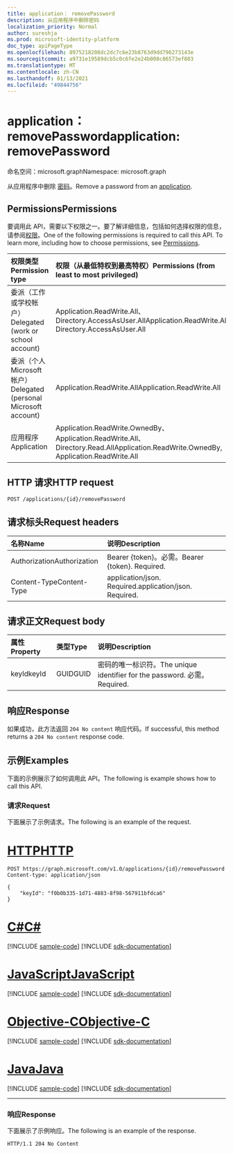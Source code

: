 ```yaml
---
title: application： removePassword
description: 从应用程序中删除密码
localization_priority: Normal
author: sureshja
ms.prod: microsoft-identity-platform
doc_type: apiPageType
ms.openlocfilehash: 8975218208dc2dc7c6e23b8763d9dd796273143e
ms.sourcegitcommit: a9731e19589dcb5c0c6fe2e24b008c86573ef803
ms.translationtype: MT
ms.contentlocale: zh-CN
ms.lasthandoff: 01/13/2021
ms.locfileid: "49844756"
---
```

# <a name="application-removepassword"></a><span data-ttu-id="49dea-103">application： removePassword</span><span class="sxs-lookup"><span data-stu-id="49dea-103">application: removePassword</span></span>

<span data-ttu-id="49dea-104">命名空间：microsoft.graph</span><span class="sxs-lookup"><span data-stu-id="49dea-104">Namespace: microsoft.graph</span></span>

<span data-ttu-id="49dea-105">从应用程序中删除 [密码](../resources/application.md)。</span><span class="sxs-lookup"><span data-stu-id="49dea-105">Remove a password from an [application](../resources/application.md).</span></span>

## <a name="permissions"></a><span data-ttu-id="49dea-106">Permissions</span><span class="sxs-lookup"><span data-stu-id="49dea-106">Permissions</span></span>

<span data-ttu-id="49dea-p101">要调用此 API，需要以下权限之一。要了解详细信息，包括如何选择权限的信息，请参阅[权限](/graph/permissions-reference)。</span><span class="sxs-lookup"><span data-stu-id="49dea-p101">One of the following permissions is required to call this API. To learn more, including how to choose permissions, see [Permissions](/graph/permissions-reference).</span></span>

| <span data-ttu-id="49dea-109">权限类型</span><span class="sxs-lookup"><span data-stu-id="49dea-109">Permission type</span></span>                        | <span data-ttu-id="49dea-110">权限（从最低特权到最高特权）</span><span class="sxs-lookup"><span data-stu-id="49dea-110">Permissions (from least to most privileged)</span></span> |
|:---------------------------------------|:--------------------------------------------|
| <span data-ttu-id="49dea-111">委派（工作或学校帐户）</span><span class="sxs-lookup"><span data-stu-id="49dea-111">Delegated (work or school account)</span></span>     | <span data-ttu-id="49dea-112">Application.ReadWrite.All、Directory.AccessAsUser.All</span><span class="sxs-lookup"><span data-stu-id="49dea-112">Application.ReadWrite.All, Directory.AccessAsUser.All</span></span> |
| <span data-ttu-id="49dea-113">委派（个人 Microsoft 帐户）</span><span class="sxs-lookup"><span data-stu-id="49dea-113">Delegated (personal Microsoft account)</span></span> | <span data-ttu-id="49dea-114">Application.ReadWrite.All</span><span class="sxs-lookup"><span data-stu-id="49dea-114">Application.ReadWrite.All</span></span> |
| <span data-ttu-id="49dea-115">应用程序</span><span class="sxs-lookup"><span data-stu-id="49dea-115">Application</span></span>                            | <span data-ttu-id="49dea-116">Application.ReadWrite.OwnedBy、Application.ReadWrite.All、Directory.Read.All</span><span class="sxs-lookup"><span data-stu-id="49dea-116">Application.ReadWrite.OwnedBy, Application.ReadWrite.All</span></span> |

## <a name="http-request"></a><span data-ttu-id="49dea-117">HTTP 请求</span><span class="sxs-lookup"><span data-stu-id="49dea-117">HTTP request</span></span>

<!-- { "blockType": "ignored" } -->

```http
POST /applications/{id}/removePassword
```

## <a name="request-headers"></a><span data-ttu-id="49dea-118">请求标头</span><span class="sxs-lookup"><span data-stu-id="49dea-118">Request headers</span></span>

| <span data-ttu-id="49dea-119">名称</span><span class="sxs-lookup"><span data-stu-id="49dea-119">Name</span></span>           | <span data-ttu-id="49dea-120">说明</span><span class="sxs-lookup"><span data-stu-id="49dea-120">Description</span></span>                |
|:---------------|:---------------------------|
| <span data-ttu-id="49dea-121">Authorization</span><span class="sxs-lookup"><span data-stu-id="49dea-121">Authorization</span></span>  | <span data-ttu-id="49dea-p102">Bearer {token}。必需。</span><span class="sxs-lookup"><span data-stu-id="49dea-p102">Bearer {token}. Required.</span></span>  |
| <span data-ttu-id="49dea-124">Content-Type</span><span class="sxs-lookup"><span data-stu-id="49dea-124">Content-Type</span></span>   | <span data-ttu-id="49dea-p103">application/json. Required.</span><span class="sxs-lookup"><span data-stu-id="49dea-p103">application/json. Required.</span></span>|

## <a name="request-body"></a><span data-ttu-id="49dea-127">请求正文</span><span class="sxs-lookup"><span data-stu-id="49dea-127">Request body</span></span>

| <span data-ttu-id="49dea-128">属性</span><span class="sxs-lookup"><span data-stu-id="49dea-128">Property</span></span>  | <span data-ttu-id="49dea-129">类型</span><span class="sxs-lookup"><span data-stu-id="49dea-129">Type</span></span> | <span data-ttu-id="49dea-130">说明</span><span class="sxs-lookup"><span data-stu-id="49dea-130">Description</span></span>|
|:----------|:-----|:-----------|
| <span data-ttu-id="49dea-131">keyId</span><span class="sxs-lookup"><span data-stu-id="49dea-131">keyId</span></span>     | <span data-ttu-id="49dea-132">GUID</span><span class="sxs-lookup"><span data-stu-id="49dea-132">GUID</span></span> | <span data-ttu-id="49dea-133">密码的唯一标识符。</span><span class="sxs-lookup"><span data-stu-id="49dea-133">The unique identifier for the password.</span></span> <span data-ttu-id="49dea-134">必需。</span><span class="sxs-lookup"><span data-stu-id="49dea-134">Required.</span></span> |

## <a name="response"></a><span data-ttu-id="49dea-135">响应</span><span class="sxs-lookup"><span data-stu-id="49dea-135">Response</span></span>

<span data-ttu-id="49dea-136">如果成功，此方法返回 `204 No content` 响应代码。</span><span class="sxs-lookup"><span data-stu-id="49dea-136">If successful, this method returns a `204 No content` response code.</span></span>

## <a name="examples"></a><span data-ttu-id="49dea-137">示例</span><span class="sxs-lookup"><span data-stu-id="49dea-137">Examples</span></span>

<span data-ttu-id="49dea-138">下面的示例展示了如何调用此 API。</span><span class="sxs-lookup"><span data-stu-id="49dea-138">The following is example shows how to call this API.</span></span>

### <a name="request"></a><span data-ttu-id="49dea-139">请求</span><span class="sxs-lookup"><span data-stu-id="49dea-139">Request</span></span>

<span data-ttu-id="49dea-140">下面展示了示例请求。</span><span class="sxs-lookup"><span data-stu-id="49dea-140">The following is an example of the request.</span></span>

# <a name="http"></a>[<span data-ttu-id="49dea-141">HTTP</span><span class="sxs-lookup"><span data-stu-id="49dea-141">HTTP</span></span>](#tab/http)
<!-- {
  "blockType": "request",
  "name": "application_removepassword"
}-->

```http
POST https://graph.microsoft.com/v1.0/applications/{id}/removePassword
Content-type: application/json

{
    "keyId": "f0b0b335-1d71-4883-8f98-567911bfdca6"
}
```
# <a name="c"></a>[<span data-ttu-id="49dea-142">C#</span><span class="sxs-lookup"><span data-stu-id="49dea-142">C#</span></span>](#tab/csharp)
[!INCLUDE [sample-code](../includes/snippets/csharp/application-removepassword-csharp-snippets.md)]
[!INCLUDE [sdk-documentation](../includes/snippets/snippets-sdk-documentation-link.md)]

# <a name="javascript"></a>[<span data-ttu-id="49dea-143">JavaScript</span><span class="sxs-lookup"><span data-stu-id="49dea-143">JavaScript</span></span>](#tab/javascript)
[!INCLUDE [sample-code](../includes/snippets/javascript/application-removepassword-javascript-snippets.md)]
[!INCLUDE [sdk-documentation](../includes/snippets/snippets-sdk-documentation-link.md)]

# <a name="objective-c"></a>[<span data-ttu-id="49dea-144">Objective-C</span><span class="sxs-lookup"><span data-stu-id="49dea-144">Objective-C</span></span>](#tab/objc)
[!INCLUDE [sample-code](../includes/snippets/objc/application-removepassword-objc-snippets.md)]
[!INCLUDE [sdk-documentation](../includes/snippets/snippets-sdk-documentation-link.md)]

# <a name="java"></a>[<span data-ttu-id="49dea-145">Java</span><span class="sxs-lookup"><span data-stu-id="49dea-145">Java</span></span>](#tab/java)
[!INCLUDE [sample-code](../includes/snippets/java/application-removepassword-java-snippets.md)]
[!INCLUDE [sdk-documentation](../includes/snippets/snippets-sdk-documentation-link.md)]

---


### <a name="response"></a><span data-ttu-id="49dea-146">响应</span><span class="sxs-lookup"><span data-stu-id="49dea-146">Response</span></span>

<span data-ttu-id="49dea-147">下面展示了示例响应。</span><span class="sxs-lookup"><span data-stu-id="49dea-147">The following is an example of the response.</span></span>

<!-- {
  "blockType": "response",
  "truncated": true,
  "@odata.type": "microsoft.graph.passwordCredential"
} -->

```http
HTTP/1.1 204 No Content
```

<!-- uuid: 16cd6b66-4b1a-43a1-adaf-3a886856ed98
2019-02-04 14:57:30 UTC -->
<!-- {
  "type": "#page.annotation",
  "description": "application: removePassword",
  "keywords": "",
  "section": "documentation",
  "tocPath": ""
}-->

